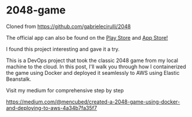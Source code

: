 # 2048-game

Cloned from https://github.com/gabrielecirulli/2048

The official app can also be found on the [Play Store](https://play.google.com/store/apps/details?id=com.gabrielecirulli.app2048) and [App Store!](https://itunes.apple.com/us/app/2048-by-gabriele-cirulli/id868076805)

I found this project interesting and gave it a try.

This is a DevOps project that took the classic 2048 game from my local machine to the cloud. In this post, I'll walk you through how I containerized the game using Docker and deployed it seamlessly to AWS using Elastic Beanstalk.

Visit my medium for comprehensive step by step 

https://medium.com/@mencubed/created-a-2048-game-using-docker-and-deploying-to-aws-4a34b7fa35f7

